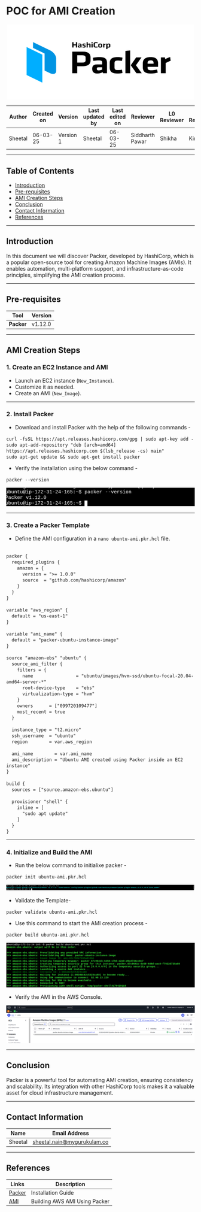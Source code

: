# **POC for AMI Creation**

<p align="center">
 <img src="https://github.com/SheetalNain/SANATAK/blob/SCRUM-63/Static%20code%20analysis/Assets/packer.png" alt="image" width="500" height="200" />
</p>


| **Author**            | **Created on** | **Version** | **Last updated by**       | **Last edited on** | **Reviewer** |**L0 Reviewer** |**L1 Reviewer** |**L2 Reviewer** |
|-----------------------|----------------|-------------|----------------------------|---------------------|-------------------|-------------------|-------------------|-------------------|
| Sheetal      | 06-03-25       | Version 1 | Sheetal         | 06-03-25     | Siddharth Pawar    | Shikha  | Kirti  | Ashwani Singh  |

---

## **Table of Contents**
- [Introduction](#introduction)
- [Pre-requisites](#pre-requisites)
- [AMI Creation Steps](#ami-creation-steps)
- [Conclusion](#conclusion)
- [Contact Information](#contact-information)
- [References](#references)

---

## **Introduction**

In this document we will discover Packer, developed by HashiCorp, which is a popular open-source tool for creating Amazon Machine Images (AMIs). It enables automation, multi-platform support, and infrastructure-as-code principles, simplifying the AMI creation process.


---

## **Pre-requisites**

| **Tool** | **Version** |
|---------|-------------|
| **Packer** | v1.12.0 |

---

## **AMI Creation Steps**

### **1. Create an EC2 Instance and AMI**
- Launch an EC2 instance (`New_Instance`).
- Customize it as needed.
- Create an AMI (`New_Image`).

---

### **2. Install Packer**
- Download and install Packer with the help of the following commands -

```
curl -fsSL https://apt.releases.hashicorp.com/gpg | sudo apt-key add -
sudo apt-add-repository "deb [arch=amd64] https://apt.releases.hashicorp.com $(lsb_release -cs) main"
sudo apt-get update && sudo apt-get install packer
```
- Verify the installation using the below command -

```
packer --version
```
![image](https://github.com/SheetalNain/SANATAK/blob/SCRUM-63/Static%20code%20analysis/Assets/pac-1.png)

---

### **3. Create a Packer Template**
- Define the AMI configuration in a `nano ubuntu-ami.pkr.hcl` file.

```

packer {
  required_plugins {
    amazon = {
      version = ">= 1.0.0"
      source  = "github.com/hashicorp/amazon"
    }
  }
}

variable "aws_region" {
  default = "us-east-1"
}

variable "ami_name" {
  default = "packer-ubuntu-instance-image"
}

source "amazon-ebs" "ubuntu" {
  source_ami_filter {
    filters = {
      name                = "ubuntu/images/hvm-ssd/ubuntu-focal-20.04-amd64-server-*"
      root-device-type    = "ebs"
      virtualization-type = "hvm"
    }
    owners      = ["099720109477"]
    most_recent = true
  }

  instance_type = "t2.micro"
  ssh_username  = "ubuntu"
  region        = var.aws_region

  ami_name        = var.ami_name
  ami_description = "Ubuntu AMI created using Packer inside an EC2 instance"
}

build {
  sources = ["source.amazon-ebs.ubuntu"]

  provisioner "shell" {
    inline = [
      "sudo apt update"
    ]
  }
}

```

---

### **4. Initialize and Build the AMI**
- Run the below command to initialixe packer -
```
packer init ubuntu-ami.pkr.hcl
```

![image](https://github.com/SheetalNain/SANATAK/blob/SCRUM-63/Static%20code%20analysis/Assets/pac-2.png)

- Validate the Template-
```
packer validate ubuntu-ami.pkr.hcl
```


- Use this command to start the AMI creation process -

```
packer build ubuntu-ami.pkr.hcl
```

![image](https://github.com/SheetalNain/SANATAK/blob/SCRUM-63/Static%20code%20analysis/Assets/pac-3.png)

- Verify the AMI in the AWS Console.

![image](https://github.com/SheetalNain/SANATAK/blob/SCRUM-63/Static%20code%20analysis/Assets/pac-4.png)


---

## **Conclusion**

Packer is a powerful tool for automating AMI creation, ensuring consistency and scalability. Its integration with other HashiCorp tools makes it a valuable asset for cloud infrastructure management.

---

## Contact Information 

| Name| Email Address      |
|-----|--------------------------|
| Sheetal | sheetal.nain@mygurukulam.co |


---

## References


| **Links**                                           | **Description**         |
|-----------------------------------------------------|-------------------------|
| [Packer](https://developer.hashicorp.com/packer/tutorials/docker-get-started/get-started-install-cli)          |  Installation Guide   |
| [AMI](https://medium.com/@ahmedSalem2020/creating-aws-ami-using-packer-628b5a40bb64)          |  Building AWS AMI Using Packer   |
